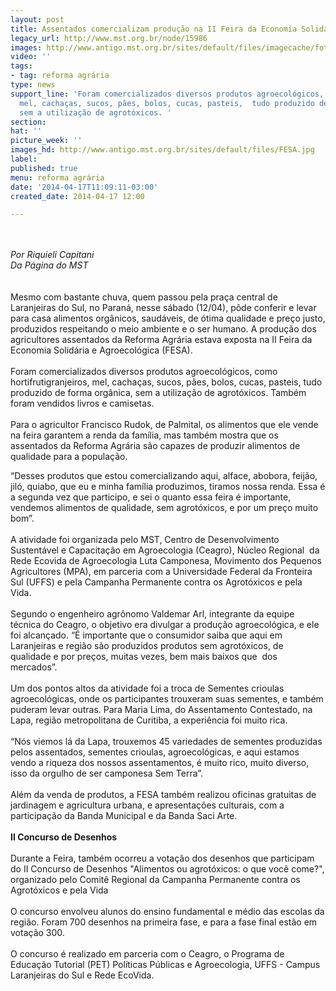 ```yaml
---
layout: post
title: Assentados comercializam produção na II Feira da Economia Solidária no PR
legacy_url: http://www.mst.org.br/node/15986
images: http://www.antigo.mst.org.br/sites/default/files/imagecache/foto_destaque/FESA.jpg
video: ''
tags:
- tag: reforma agrária
type: news
support_line: 'Foram comercializados diversos produtos agroecológicos, como  hortifrutigranjeiros,
  mel, cachaças, sucos, pães, bolos, cucas, pasteis,  tudo produzido de forma orgânica,
  sem a utilização de agrotóxicos. '
section: 
hat: ''
picture_week: ''
images_hd: http://www.antigo.mst.org.br/sites/default/files/FESA.jpg
label: 
published: true
menu: reforma agrária
date: '2014-04-17T11:09:11-03:00'
created_date: 2014-04-17 12:00

---
```

<p><br><br><em>Por Riquieli Capitani<br>Da Página do&nbsp;MST</em><br><br><br>Mesmo com bastante chuva, quem passou pela praça central de Laranjeiras do Sul, no Paraná, nesse sábado (12/04), pôde conferir e levar para casa alimentos orgânicos, saudáveis, de ótima qualidade e preço justo, produzidos respeitando o meio ambiente e o ser humano. A produção dos agricultores assentados da Reforma Agrária estava exposta na II Feira da Economia Solidária e Agroecológica (FESA).<br><br>Foram comercializados diversos produtos agroecológicos, como hortifrutigranjeiros, mel, cachaças, sucos, pães, bolos, cucas, pasteis, tudo produzido de forma orgânica, sem a utilização de agrotóxicos. Também foram vendidos livros e camisetas.<br><br>Para o agricultor Francisco Rudok, de Palmital, os alimentos que ele vende na feira garantem a renda da família, mas também mostra que os assentados da Reforma Agrária são capazes de produzir alimentos de qualidade para a população. </p><p>“Desses produtos que estou comercializando aqui, alface, abobora, feijão, jiló, quiabo, que eu e minha família produzimos, tiramos nossa renda. Essa é a segunda vez que participo, e sei o quanto essa feira é importante, vendemos alimentos de qualidade, sem agrotóxicos, e por um preço muito bom”.<br><br>A atividade foi organizada pelo MST, Centro de Desenvolvimento Sustentável e Capacitação em Agroecologia (Ceagro), Núcleo Regional&nbsp; da Rede Ecovida de Agroecologia Luta Camponesa, Movimento dos Pequenos Agricultores (MPA), em parceria com a Universidade Federal da Fronteira Sul (UFFS) e pela Campanha Permanente contra os Agrotóxicos e pela Vida.<br><br>Segundo o engenheiro agrônomo Valdemar Arl, integrante da equipe técnica do Ceagro, o objetivo era divulgar a produção agroecológica, e ele foi alcançado. “É importante que o consumidor saiba que aqui em Laranjeiras e região são produzidos produtos sem agrotóxicos, de qualidade e por preços, muitas vezes, bem mais baixos que&nbsp; dos mercados”.<br><br>Um dos pontos altos da atividade foi a troca de Sementes crioulas agroecológicas, onde os participantes trouxeram suas sementes, e também puderam levar outras. Para Maria Lima, do Assentamento Contestado, na Lapa, região metropolitana de Curitiba, a experiência foi muito rica.<br><br>“Nós viemos lá da Lapa, trouxemos 45 variedades de sementes produzidas pelos assentados, sementes crioulas, agroecológicas, e aqui estamos vendo a riqueza dos nossos assentamentos, é muito rico, muito diverso, isso da orgulho de ser camponesa Sem Terra”.<br><br>Além da venda de produtos, a FESA também realizou oficinas gratuitas de jardinagem e agricultura urbana, e apresentações culturais, com a participação da Banda Municipal e da Banda Saci Arte.<br><br><strong>II Concurso de Desenhos</strong><br><br>Durante a Feira, também ocorreu a votação dos desenhos que participam do II Concurso de Desenhos "Alimentos ou agrotóxicos: o que você come?", organizado pelo Comitê Regional da Campanha Permanente contra os Agrotóxicos e pela Vida<br><br>O concurso envolveu alunos do ensino fundamental e médio das escolas da região. Foram 700 desenhos na primeira fase, e para a fase final estão em votação 300.<br><br>O concurso é realizado em parceria com o Ceagro, o Programa de Educação Tutorial (PET) Políticas Públicas e Agroecologia, UFFS - Campus Laranjeiras do Sul e Rede EcoVida.<br><br>&nbsp;</p>
